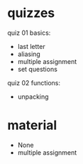 quizzes
=====

quiz 01 basics:

* last letter
* aliasing
* multiple assignment
* set questions

quiz 02 functions:

* unpacking

material
=====

* None
* multiple assignment 
